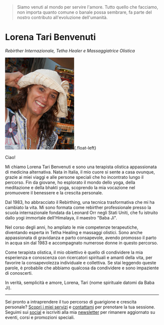 <blockquote>
Siamo venuti al mondo per servire l'amore. Tutto quello che facciamo, non importa quanto comune o banale possa sembrare, fa parte del nostro contributo all'evoluzione dell'umanità.
</blockquote>

# Lorena Tari Benvenuti

_Rebirther Internazionale, Tetha Healer e Massaggiatrice Olistica_

![Lorena Benvenuti](/assets/images/tari.jpg){.float-left}

Ciao!

Mi chiamo Lorena Tari Benvenuti e sono una terapista olistica appassionata di medicina alternativa. Nata in Italia, il mio cuore si sente a casa ovunque, grazie ai miei viaggi e alle persone speciali che ho incontrato lungo il percorso. Fin da giovane, ho esplorato il mondo dello yoga, della meditazione e della bhakti yoga, scoprendo la mia vocazione nel promuovere il benessere e la crescita personale.

Dal 1983, ho abbracciato il Rebirthing, una tecnica trasformativa che mi ha cambiato la vita. Mi sono formata come rebirther professionale presso la scuola internazionale fondata da Leonard Orr negli Stati Uniti, che fu istruito dallo yogi immortale dell'Himalaya, il maestro "Baba Ji".

Nel corso degli anni, ho ampliato le mie competenze terapeutiche, diventando esperta in Tetha Healing e massaggi olistici. Sono anche appassionata di gravidanza e parto consapevole, avendo promosso il parto in acqua sin dal 1983 e accompagnato numerose donne in questo percorso.

Come terapista olistica, il mio obiettivo è quello di condividere la mia esperienza e conoscenza con ricercatori spirituali e amanti della vita, per favorire la consapevolezza individuale e collettiva. Se stai leggendo queste parole, è probabile che abbiamo qualcosa da condividere e sono impaziente di conoscerti.

In verità, semplicità e amore, Lorena, Tari (nome spirituale datomi da Baba Ji).

---

Sei pronto a intraprendere il tuo percorso di guarigione e crescita personale? [Scopri i miei servizi](link-servizi) e [contattami](link-contatto) per prenotare la tua sessione. Seguimi sui [social](link-social) e iscriviti alla mia [newsletter](link-iscrizione) per rimanere aggiornato su eventi, corsi e promozioni speciali.
